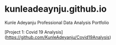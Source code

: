 # kunleadeaynju.github.io
Kunle Adeyanju Professional Data Analysis Portfolio

[Project 1: Covid 19 Analysis] (https://github.com/KunleAdeyanju/Covid19Analysis) 
